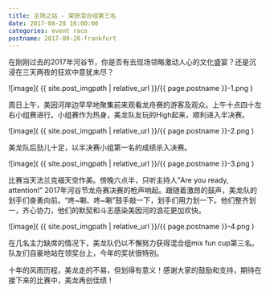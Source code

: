 ```yaml
---
title: 主场之站 - 荣获混合组第三名
date: 2017-08-28 16:00:00
categories: event race
postname: 2017-08-28-frankfurt
---
```



在刚刚过去的2017年河谷节，你是否有去现场领略激动人心的文化盛宴？还是沉浸在三天两夜的狂欢中意犹未尽？

![image]( {{ site.post_imgpath | relative_url }}/{{ page.postname }}-1.png )


周日上午，美因河岸边早早地聚集前来观看龙舟赛的游客及观众。上午十点四十左右小组赛进行。小组赛作为热身，美龙队友玩的High起来，顺利进入半决赛。


![image]( {{ site.post_imgpath | relative_url }}/{{ page.postname }}-2.png )


美龙队后劲儿十足，以半决赛小组第一名的成绩杀入决赛。


![image]( {{ site.post_imgpath | relative_url }}/{{ page.postname }}-3.png )


比赛当天法兰克福天空作美。傍晚六点半，只听主持人”Are you ready, attention!” 2017年河谷节龙舟赛决赛的枪声响起。跟随着激昂的鼓声，美龙队的划手们奋勇向前。“咚~唰、咚~唰”鼓手敲一下，划手们用力划一下。他们整齐划一，齐心协力，他们的默契和斗志感染美因河的浪花更加欢快。


![image]( {{ site.post_imgpath | relative_url }}/{{ page.postname }}-4.png )


在几名主力缺席的情况下，美龙队仍以不懈努力获得混合组mix fun cup第三名。队友们自豪地站在领奖台上，今年的奖状很特别。
 
十年的风雨历程，美龙走的不易，但划得有意义！感谢大家的鼓励和支持，期待在接下来的比赛中，美龙再创佳绩！
